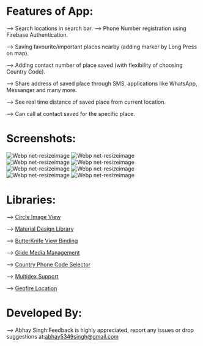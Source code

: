 # Features of App:
--> Search locations in search bar.
--> Phone Number registration using Firebase Authentication.

--> Saving favourite/important places nearby (adding marker by Long Press on map).

--> Adding contact number of place saved (with flexibility of choosing Country Code).

--> Share address of saved place through SMS, applications like WhatsApp, Messanger and many more.

--> See real time distance of saved place from current location.

--> Can call at contact saved for the specific place.

# Screenshots:
![Webp net-resizeimage](https://user-images.githubusercontent.com/48565759/103265308-50f39580-49d3-11eb-885c-134e51a53f8c.png)
![Webp net-resizeimage](https://user-images.githubusercontent.com/48565759/103239309-2114a580-4973-11eb-80fb-a40d9635b57a.png)
![Webp net-resizeimage](https://user-images.githubusercontent.com/48565759/103239582-f7a84980-4973-11eb-89e7-a1e463dca7b9.png)
![Webp net-resizeimage](https://user-images.githubusercontent.com/48565759/103239710-6ab1c000-4974-11eb-8978-c202392ecaf9.png)
![Webp net-resizeimage](https://user-images.githubusercontent.com/48565759/103239985-165b1000-4975-11eb-8119-4bbd9d449c78.png)
![Webp net-resizeimage](https://user-images.githubusercontent.com/48565759/103240451-67b7cf00-4976-11eb-8252-caec108bf842.png)
![Webp net-resizeimage](https://user-images.githubusercontent.com/48565759/103240663-f9bfd780-4976-11eb-9540-997ac1305599.png)
![Webp net-resizeimage](https://user-images.githubusercontent.com/48565759/103240864-8074b480-4977-11eb-9fec-4c46b95868e4.png)

# Libraries:
--> [Circle Image View](https://github.com/hdodenhof/CircleImageView)

--> [Material Design Library](https://github.com/navasmdc/MaterialDesignLibrary)

--> [ButterKnife View Binding](https://github.com/JakeWharton/butterknife)

--> [Glide Media Management](https://github.com/bumptech/glide)

--> [Country Phone Code Selector](https://github.com/hbb20/CountryCodePickerProject)

--> [Multidex Support](https://developer.android.com/studio/build/multidex)

--> [Geofire Location](https://github.com/firebase/geofire-android)

# Developed By:
--> Abhay Singh:Feedback is highly appreciated, report any issues or drop suggestions at:[abhay5349singh@gmail.com](mailto:abhay5349singh@gmail.com)
